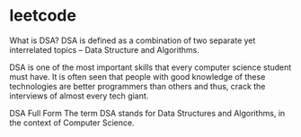# leetcode
What is DSA? DSA is defined as a combination of two separate yet interrelated topics – Data Structure and Algorithms. 

DSA is one of the most important skills that every computer science student must have. It is often seen that people with good knowledge of these technologies are better programmers than others and thus, crack the interviews of almost every tech giant.

DSA Full Form
The term DSA stands for Data Structures and Algorithms, in the context of Computer Science.
